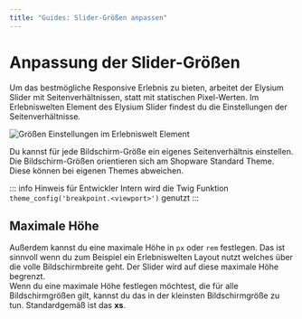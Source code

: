 ```yaml
---
title: "Guides: Slider-Größen anpassen"
---
```


# Anpassung der Slider-Größen

Um das bestmögliche Responsive Erlebnis zu bieten, arbeitet der Elysium Slider mit Seitenverhältnissen, statt mit statischen Pixel-Werten. Im Erlebniswelten Element des Elysium Slider findest du die Einstellungen der Seitenverhältnisse.

<Image
    src="/screenshots/de/admin-cms-setting-sizing.png" 
    alt="Größen Einstellungen im Erlebniswelt Element"
    :caption="true" />

Du kannst für jede Bildschirm-Größe ein eigenes Seitenverhältnis einstellen. Die Bildschirm-Größen orientieren sich am Shopware Standard Theme. Diese können bei eigenen Themes abweichen.  

::: info Hinweis für Entwickler
Intern wird die Twig Funktion `theme_config('breakpoint.<viewport>')` genutzt
:::

## Maximale Höhe
Außerdem kannst du eine maximale Höhe in `px` oder `rem` festlegen. Das ist sinnvoll wenn du zum Beispiel ein Erlebniswelten Layout nutzt welches über die volle Bildschirmbreite geht. Der Slider wird auf diese maximale Höhe begrenzt.  
Wenn du eine maximale Höhe festlegen möchtest, die für alle Bildschirmgrößen gilt, kannst du das in der kleinsten Bildschirmgröße zu tun. Standardgemäß ist das **xs**.